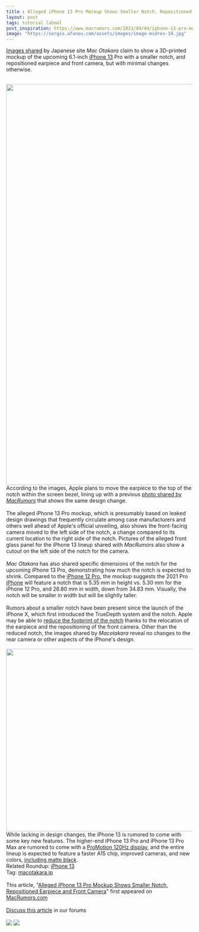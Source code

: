 ```yaml
---
title : Alleged iPhone 13 Pro Mockup Shows Smaller Notch, Repositioned Earpiece and Front Camera
layout: post
tags: tutorial labnol
post_inspiration: https://www.macrumors.com/2021/04/04/iphone-13-pro-mockup-smaller-notch/
image: "https://sergio.afanou.com/assets/images/image-midres-19.jpg"
---
```


<a href="http://www.macotakara.jp/blog/rumor/entry-41091.html">Images shared</a> by Japanese site <em>Mac Otakara</em> claim to show a 3D-printed mockup of the upcoming 6.1-inch <a href="https://www.macrumors.com/roundup/iphone-13/">iPhone 13</a> Pro with a smaller notch, and repositioned earpiece and front camera, but with minimal changes otherwise.
<br/>

<br/>
<img src="https://images.macrumors.com/article-new/2021/04/iphone-13-pro-macotakara.jpg" alt="" width="1920" height="1080" class="aligncenter size-full wp-image-792299" />
<br/>
According to the images, Apple plans to move the earpiece to the top of the notch within the screen bezel, lining up with a previous <a href="https://www.macrumors.com/2021/03/23/alleged-iphone-13-front-glass-photo/">photo shared by <em>MacRumors</em></a> that shows the same design change.
<br/>

<br/>
The alleged &zwnj;iPhone 13&zwnj; Pro mockup, which is presumably based on leaked design drawings that frequently circulate among case manufacturers and others well ahead of Apple's official unveiling, also shows the front-facing camera moved to the left side of the notch, a change compared to its current location to the right side of the notch. Pictures of the alleged front glass panel for the &zwnj;iPhone 13&zwnj; lineup shared with <em>MacRumors</em> also show a cutout on the left side of the notch for the camera.
<br/>

<br/>
<em>Mac Otakara</em> has also shared specific dimensions of the notch for the upcoming &zwnj;iPhone 13&zwnj; Pro, demonstrating how much the notch is expected to shrink. Compared to the <a href="https://www.macrumors.com/roundup/iphone-12-pro/">iPhone 12 Pro</a>, the mockup suggests the 2021 Pro <a href="https://www.macrumors.com/guide/iphone/">iPhone</a> will feature a notch that is 5.35 mm in height vs. 5.30 mm for the &zwnj;iPhone 12 Pro&zwnj;, and 26.80 mm in width, down from 34.83 mm. Visually, the notch will be smaller in width but will be slightly taller.
<br/>

<br/>
Rumors about a smaller notch have been present since the launch of the &zwnj;iPhone&zwnj; X, which first introduced the TrueDepth system and the notch. Apple may be able to <a href="https://www.macrumors.com/2021/04/01/this-is-what-the-iphone-13s-notch-looks-like/">reduce the footprint of the notch</a> thanks to the relocation of the earpiece and the repositioning of the front camera. Other than the reduced notch, the images shared by <em>Macotakara </em> reveal no changes to the rear camera or other aspects of the &zwnj;iPhone&zwnj;'s design.
<br/>

<br/>
<img src="https://images.macrumors.com/article-new/2021/04/iphone-13-pro-mockup-rear.jpg" alt="" width="567" height="492" class="aligncenter size-full wp-image-792317" />
<br/>
While lacking in design changes, the &zwnj;iPhone 13&zwnj; is rumored to come with some key new features. The higher-end &zwnj;iPhone 13&zwnj; Pro and &zwnj;iPhone 13&zwnj; Pro Max are rumored to come with a <a href="https://www.macrumors.com/2021/03/01/iphone-13-pro-120hz-kuo/">ProMotion 120Hz display</a>, and the entire lineup is expected to feature a faster A15 chip, improved cameras, and new colors, <a href="https://www.macrumors.com/2021/03/26/iphone-13-matt-black-stainless-steel-coating/">including matte black</a>.<div class="linkback">Related Roundup: <a href="https://www.macrumors.com/roundup/iphone-13/">iPhone 13</a></div><div class="linkback">Tag: <a href="https://www.macrumors.com/guide/macotakara-jp/">macotakara.jp</a></div><br/>This article, &quot;<a href="https://www.macrumors.com/2021/04/04/iphone-13-pro-mockup-smaller-notch/">Alleged iPhone 13 Pro Mockup Shows Smaller Notch, Repositioned Earpiece and Front Camera</a>&quot; first appeared on <a href="https://www.macrumors.com">MacRumors.com</a><br/><br/><a href="https://forums.macrumors.com/threads/alleged-iphone-13-pro-mockup-shows-smaller-notch-repositioned-earpiece-and-front-camera.2290620/">Discuss this article</a> in our forums<br/><br/><div class="feedflare">
<a href="http://feeds.macrumors.com/~ff/MacRumors-All?a=grG1jzVTw0c:-K_RMU20H_U:6W8y8wAjSf4"><img src="http://feeds.feedburner.com/~ff/MacRumors-All?d=6W8y8wAjSf4" border="0"></img></a> <a href="http://feeds.macrumors.com/~ff/MacRumors-All?a=grG1jzVTw0c:-K_RMU20H_U:qj6IDK7rITs"><img src="http://feeds.feedburner.com/~ff/MacRumors-All?d=qj6IDK7rITs" border="0"></img></a>
</div><img src="http://feeds.feedburner.com/~r/MacRumors-All/~4/grG1jzVTw0c" height="1" width="1" alt=""/>